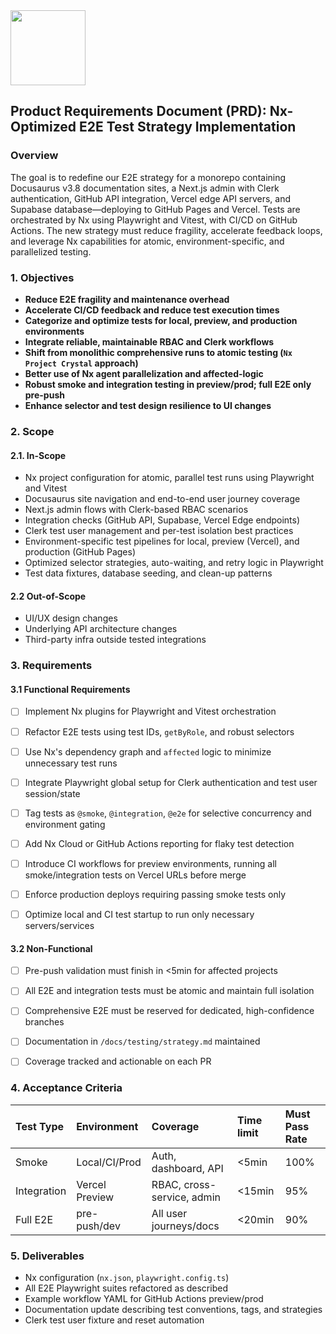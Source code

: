 <img src="https://r2cdn.perplexity.ai/pplx-full-logo-primary-dark%402x.png" class="logo" width="120"/>

## Product Requirements Document (PRD): Nx-Optimized E2E Test Strategy Implementation

### Overview

The goal is to redefine our E2E strategy for a monorepo containing Docusaurus v3.8 documentation sites, a Next.js admin with Clerk authentication, GitHub API integration, Vercel edge API servers, and Supabase database—deploying to GitHub Pages and Vercel. Tests are orchestrated by Nx using Playwright and Vitest, with CI/CD on GitHub Actions. The new strategy must reduce fragility, accelerate feedback loops, and leverage Nx capabilities for atomic, environment-specific, and parallelized testing.

### 1. Objectives

- **Reduce E2E fragility and maintenance overhead**
- **Accelerate CI/CD feedback and reduce test execution times**
- **Categorize and optimize tests for local, preview, and production environments**
- **Integrate reliable, maintainable RBAC and Clerk workflows**
- **Shift from monolithic comprehensive runs to atomic testing (`Nx Project Crystal` approach)**
- **Better use of Nx agent parallelization and affected-logic**
- **Robust smoke and integration testing in preview/prod; full E2E only pre-push**
- **Enhance selector and test design resilience to UI changes**


### 2. Scope

#### 2.1. In-Scope

- Nx project configuration for atomic, parallel test runs using Playwright and Vitest
- Docusaurus site navigation and end-to-end user journey coverage
- Next.js admin flows with Clerk-based RBAC scenarios
- Integration checks (GitHub API, Supabase, Vercel Edge endpoints)
- Clerk test user management and per-test isolation best practices
- Environment-specific test pipelines for local, preview (Vercel), and production (GitHub Pages)
- Optimized selector strategies, auto-waiting, and retry logic in Playwright
- Test data fixtures, database seeding, and clean-up patterns


#### 2.2 Out-of-Scope

- UI/UX design changes
- Underlying API architecture changes
- Third-party infra outside tested integrations


### 3. Requirements

#### 3.1 Functional Requirements

- [ ] Implement Nx plugins for Playwright and Vitest orchestration
- [ ] Refactor E2E tests using test IDs, `getByRole`, and robust selectors
- [ ] Use Nx's dependency graph and `affected` logic to minimize unnecessary test runs
- [ ] Integrate Playwright global setup for Clerk authentication and test user session/state
- [ ] Tag tests as `@smoke`, `@integration`, `@e2e` for selective concurrency and environment gating
- [ ] Add Nx Cloud or GitHub Actions reporting for flaky test detection
- [ ] Introduce CI workflows for preview environments, running all smoke/integration tests on Vercel URLs before merge
- [ ] Enforce production deploys requiring passing smoke tests only
- [ ] Optimize local and CI test startup to run only necessary servers/services


#### 3.2 Non-Functional

- [ ] Pre-push validation must finish in <5min for affected projects
- [ ] All E2E and integration tests must be atomic and maintain full isolation
- [ ] Comprehensive E2E must be reserved for dedicated, high-confidence branches
- [ ] Documentation in `/docs/testing/strategy.md` maintained
- [ ] Coverage tracked and actionable on each PR


### 4. Acceptance Criteria

| Test Type | Environment | Coverage | Time limit | Must Pass Rate |
| :-- | :-- | :-- | :-- | :-- |
| Smoke | Local/CI/Prod | Auth, dashboard, API | <5min | 100% |
| Integration | Vercel Preview | RBAC, cross-service, admin | <15min | 95% |
| Full E2E | pre-push/dev | All user journeys/docs | <20min | 90% |

### 5. Deliverables

- Nx configuration (`nx.json`, `playwright.config.ts`)
- All E2E Playwright suites refactored as described
- Example workflow YAML for GitHub Actions preview/prod
- Documentation update describing test conventions, tags, and strategies
- Clerk test user fixture and reset automation


